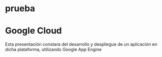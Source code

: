# prueba
<h1>Google Cloud </h1>
<p>
  
  Esta presentación constara del desarrollo y despliegue de un aplicación en dicha plataforma, utilizando Google App Engine
</p>
